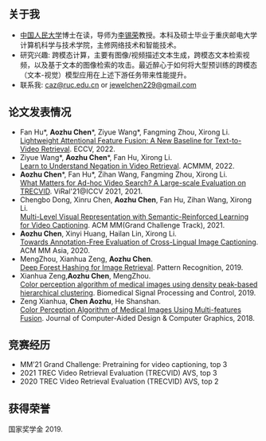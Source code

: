 

## 关于我
- [中国人民大学](http://info.ruc.edu.cn/)博士在读，导师为[李锡荣](http://lixirong.net/)教授。本科及硕士毕业于重庆邮电大学计算机科学与技术学院，主修网络技术和智能技术。
- 研究兴趣: 跨模态计算，主要有图像/视频描述文本生成，跨模态文本检索视频，以及基于文本的图像检索的攻击。最近醉心于如何将大型预训练的跨模态（文本-视觉）模型应用在上述下游任务带来性能提升。
- 联系我: caz@ruc.edu.cn or jewelchen229@gmail.com

## 论文发表情况
- Fan Hu\*, **Aozhu Chen**\*, Ziyue Wang\*, Fangming Zhou, Xirong Li.  
[Lightweight Attentional Feature Fusion: A New Baseline for Text-to-Video Retrieval](https://arxiv.org/pdf/2112.01832.pdf). ECCV, 2022.   
- Ziyue Wang\*, **Aozhu Chen**\*, Fan Hu, Xirong Li.  
[Learn to Understand Negation in Video Retrieval](https://arxiv.org/pdf/2205.00132.pdf). ACMMM, 2022. 
- **Aozhu Chen**\*, Fan Hu\*, Zihan Wang, Fangming Zhou, Xirong Li.  
[What Matters for Ad-hoc Video Search? A Large-scale Evaluation on TRECVID](https://openaccess.thecvf.com/content/ICCV2021W/ViRaL/papers/Chen_What_Matters_for_Ad-Hoc_Video_Search_A_Large-Scale_Evaluation_on_ICCVW_2021_paper.pdf). ViRal'21@ICCV 2021, 2021.  
- Chengbo Dong, Xinru Chen, **Aozhu Chen**, Fan Hu, Zihan Wang, Xirong Li.  
[Multi-Level Visual Representation with Semantic-Reinforced Learning for Video Captioning](https://dl.acm.org/doi/10.1145/3474085.3479217). ACM MM(Grand Challenge Track), 2021.  
- **Aozhu Chen**, Xinyi Huang, Hailan Lin, Xirong Li.  
[Towards Annotation-Free Evaluation of Cross-Lingual Image Captioning](https://arxiv.org/pdf/2012.04925.pdf). ACM MM Asia, 2020.  
- MengZhou, Xianhua Zeng, **Aozhu Chen**.  
[Deep Forest Hashing for Image Retrieval](https://www.sciencedirect.com/science/article/pii/S0031320319302365). Pattern Recognition, 2019. 
- Xianhua Zeng,**Aozhu Chen**, MengZhou.  
[Color perception algorithm of medical images using density peak-based hierarchical clustering](https://www.sciencedirect.com/science/article/pii/S1746809418302532). Biomedical Signal Processing and Control, 2019. 
- Zeng Xianhua, **Chen Aozhu**, He Shanshan.  
[Color Perception Algorithm of Medical Images Using Multi-features Fusion](). Journal of Computer-Aided Design & Computer Graphics, 2018.  

## 竞赛经历
- MM’21 Grand Challenge: Pretraining for video captioning, top 3
- 2021 TREC Video Retrieval Evaluation (TRECVID) AVS, top 3
- 2020 TREC Video Retrieval Evaluation (TRECVID) AVS, top 2

## 获得荣誉
国家奖学金 2019.  

